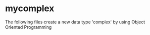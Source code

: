 # mycomplex
The following files create a new data type 'complex' by using Object Oriented Programming
